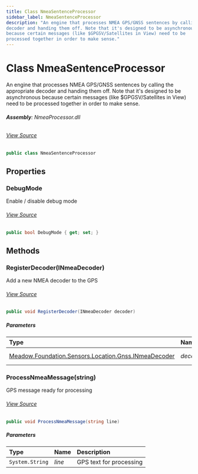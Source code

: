 ```yaml
---
title: Class NmeaSentenceProcessor
sidebar_label: NmeaSentenceProcessor
description: "An engine that processes NMEA GPS/GNSS sentences by calling the appropriate
decoder and handing them off. Note that it's designed to be asynchronous
because certain messages (like $GPGSV/Satellites in View) need to be
processed together in order to make sense."
---
```

# Class NmeaSentenceProcessor
An engine that processes NMEA GPS/GNSS sentences by calling the appropriate
decoder and handing them off. Note that it's designed to be asynchronous
because certain messages (like $GPGSV/Satellites in View) need to be
processed together in order to make sense.

###### **Assembly**: NmeaProcessor.dll
###### [View Source](https://github.com/WildernessLabs/Meadow.Foundation.git/blob/develop/Source/Meadow.Foundation.Libraries_and_Frameworks/Sensors.Location.Gnss.NmeaProcessor/Driver/NmeaProcessor.cs#L24)
```csharp title="Declaration"
public class NmeaSentenceProcessor
```
## Properties
### DebugMode
Enable / disable debug mode
###### [View Source](https://github.com/WildernessLabs/Meadow.Foundation.git/blob/develop/Source/Meadow.Foundation.Libraries_and_Frameworks/Sensors.Location.Gnss.NmeaProcessor/Driver/NmeaProcessor.cs#L35)
```csharp title="Declaration"
public bool DebugMode { get; set; }
```
## Methods
### RegisterDecoder(INmeaDecoder)
Add a new NMEA decoder to the GPS
###### [View Source](https://github.com/WildernessLabs/Meadow.Foundation.git/blob/develop/Source/Meadow.Foundation.Libraries_and_Frameworks/Sensors.Location.Gnss.NmeaProcessor/Driver/NmeaProcessor.cs#L47)
```csharp title="Declaration"
public void RegisterDecoder(INmeaDecoder decoder)
```

##### Parameters

| Type | Name | Description |
|:--- |:--- |:--- |
| [Meadow.Foundation.Sensors.Location.Gnss.INmeaDecoder](../Meadow.Foundation.Sensors.Location.Gnss/INmeaDecoder) | *decoder* | NMEA decoder |

### ProcessNmeaMessage(string)
GPS message ready for processing
###### [View Source](https://github.com/WildernessLabs/Meadow.Foundation.git/blob/develop/Source/Meadow.Foundation.Libraries_and_Frameworks/Sensors.Location.Gnss.NmeaProcessor/Driver/NmeaProcessor.cs#L64)
```csharp title="Declaration"
public void ProcessNmeaMessage(string line)
```

##### Parameters

| Type | Name | Description |
|:--- |:--- |:--- |
| `System.String` | *line* | GPS text for processing |

